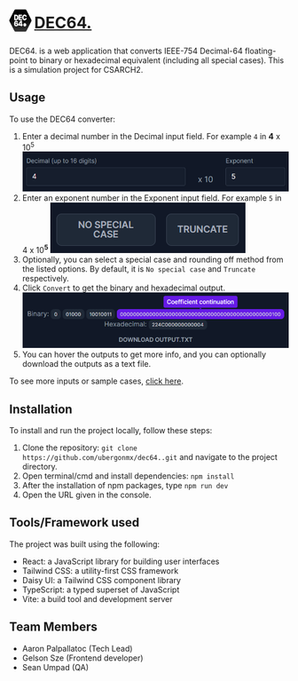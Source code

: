 # <div style="display: flex; gap: 5px; align-items: center;"><a href="https://dec64float.pages.dev/"><img src="./public/dec64.svg" alt="logo" width="40" height="40"/></a> [DEC64.](https://dec64float.pages.dev/)</div>

DEC64. is a web application that converts IEEE-754 Decimal-64 floating-point to binary or hexadecimal equivalent (including all special cases). This is a simulation project for CSARCH2.

## Usage

To use the DEC64 converter:
1. Enter a decimal number in the Decimal input field. For example `4` in **4** x 10<sup>5</sup>
![step1and2](./screenshots/1.png)
2. Enter an exponent number in the Exponent input field. For example `5` in 4 x 10<sup>**5**</sup>
![step3](./screenshots/2.png) 
3. Optionally, you can select a special case and rounding off method from the listed options. By default, it is `No special case` and `Truncate` respectively.
4. Click `Convert` to get the binary and hexadecimal output.
![step5](./screenshots/3.png)
5. You can hover the outputs to get more info, and you can optionally download the outputs as a text file.

To see more inputs or sample cases, [click here](https://docs.google.com/spreadsheets/d/1vgMkI2yRnTjoUBvBne_0l-Z10zOhqDTlyu54O9-gDoM/edit?usp=sharing).

## Installation

To install and run the project locally, follow these steps:

1. Clone the repository: `git clone https://github.com/ubergonmx/dec64..git` and navigate to the project directory.
2. Open terminal/cmd and install dependencies: `npm install`
3. After the installation of npm packages, type `npm run dev`
4. Open the URL given in the console.

## Tools/Framework used
The project was built using the following:
- React: a JavaScript library for building user interfaces
- Tailwind CSS: a utility-first CSS framework
- Daisy UI: a Tailwind CSS component library
- TypeScript: a typed superset of JavaScript
- Vite: a build tool and development server

## Team Members
- Aaron Palpallatoc (Tech Lead)
- Gelson Sze (Frontend developer)
- Sean Umpad (QA)